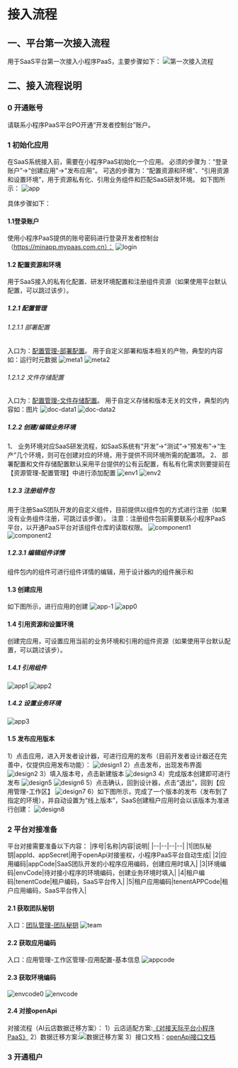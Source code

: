 #  接入流程
  
  
##  一、平台第一次接入流程
  
用于SaaS平台第一次接入小程序PaaS，主要步骤如下：
![第一次接入流程](第一次接入流程.png )
  
##  二、接入流程说明
  
###  0 开通账号
  
请联系小程序PaaS平台PO开通“开发者控制台”账户。
  
###  1 初始化应用
  
在SaaS系统接入前，需要在小程序PaaS初始化一个应用。
必须的步骤为：“登录账户”->“创建应用"->"发布应用"。
可选的步骤为：“配置资源和环境”、“引用资源和设置环境”，用于资源私有化、引用业务组件和匹配SaaS研发环境。
如下图所示：
![app](app.png )
  
具体步骤如下：
  
####  1.1登录账户
  
使用小程序PaaS提供的账号密码进行登录开发者控制台（https://minapp.mypaas.com.cn）：
![login](login.png )
####  1.2 配置资源和环境
  
用于SaaS接入的私有化配置、研发环境配置和注册组件资源（如果使用平台默认配置，可以跳过该步）。
#####  1.2.1 配置管理
  
######  1.2.1.1 部署配置
  
入口为：[配置管理-部署配置](https://minapp.mypaas.com.cn/resource/deployment-config/list )。
用于自定义部署和版本相关的产物，典型的内容如：运行时元数据
![meta1](meta1.png )
![meta2](meta2.png )
######  1.2.1.2 文件存储配置
  
入口为：[配置管理-文件存储配置](https://minapp.mypaas.com.cn/resource/deployment-file/list )。
用于自定义存储和版本无关的文件，典型的内容如：图片
![doc-data1](doc-data1.png )
![doc-data2](doc-data2.png )
#####  1.2.2 创建/编辑业务环境
  
1、 业务环境对应SaaS研发流程，如SaaS系统有“开发”->“测试”->“预发布”->“生产”几个环境，则可在创建对应的环境，用于提供不同环境所需的配置项。
2、 部署配置和文件存储配置默认采用平台提供的公有云配置，有私有化需求则要提前在【资源管理-配置管理】中进行添加配置
![env1](env1.png )
![env2](env2.png )
  
#####  1.2.3 注册组件包
  
用于注册SaaS团队开发的自定义组件，目前提供以组件包的方式进行注册（如果没有业务组件注册，可跳过该步骤）。
注意：注册组件包前需要联系小程序PaaS平台，以开通PaaS平台对该组件仓库的读取权限。
![component1](component1.png )
![component2](component2.png )
#####  1.2.3.1 编辑组件详情
  
组件包内的组件可进行组件详情的编辑，用于设计器内的组件展示和
  
####  1.3 创建应用
  
如下图所示，进行应用的创建
![app-1](app-1.png )
![app0](app0.png )
  
####  1.4 引用资源和设置环境
  
创建完应用，可设置应用当前的业务环境和引用的组件资源（如果使用平台默认配置，可以跳过该步）。
#####  1.4.1 引用组件
  
![app1](app1.png )
![app2](app2.png )
  
#####  1.4.2 设置业务环境
  
![app3](app3.png )
  
####  1.5 发布应用版本
  
1）点击应用，进入开发者设计器，可进行应用的发布（目前开发者设计器还在完善中，仅提供应用发布功能）：
![design1](design1.png )
2）点击发布，出现发布界面
![design2](design2.png )
3）填入版本号，点击新建版本
![design3](design3.png )
4）完成版本创建即可进行发布
![design5](design5.png )
![design6](design6.png )
5）点击确认，回到设计器，点击“退出”，回到【应用管理-工作区】
![design7](design7.png )
6）如下图所示，完成了一个版本的发布（发布到了指定的环境），并自动设置为“线上版本”，SaaS创建租户应用时会以该版本为准进行创建：
![design8](design8.png )
  
  
###  2 平台对接准备
  
平台对接需要准备以下内容：
|序号|名称|内容|说明|
|--|--|--|--|
|1|团队秘钥|appId、appSecret|用于openApi对接鉴权，小程序PaaS平台自动生成|
|2|应用编码|appCode|SaaS团队开发的小程序应用编码，创建应用时填入|
|3|环境编码|envCode|待对接小程序的环境编码，创建业务环境时填入|
|4|租户编码|tenentCode|租户编码，SaaS平台传入|
|5|租户应用编码|tenentAPPCode|租户应用编码，SaaS平台传入|
####  2.1 获取团队秘钥
  
入口：[团队管理-团队秘钥](https://minapp.mypaas.com.cn/team/secret )
![team](team.png )
####  2.2 获取应用编码
  
入口：应用管理-工作区管理-应用配置-基本信息
![appcode](appcode.png )
####  2.3 获取环境编码
  
![envcode0](envcode0.png )
![envcode](envcode.png )
####  2.4 对接openApi
  
对接流程（AI云店数据迁移方案）：
1）云店适配方案:[《对接天际平台小程序PaaS》](https://shimo.im/docs/CwHXggrRxV9wXdxg/ )
2）数据迁移方案:![数据迁移方案](数据迁移方案.png )
3）接口文档：[openApi接口文档](../平台应用API/README.md )
  
###  3 开通租户
  
  
  